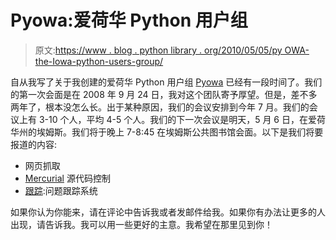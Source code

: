 # Pyowa:爱荷华 Python 用户组

> 原文:[https://www . blog . python library . org/2010/05/05/py OWA-the-Iowa-python-users-group/](https://www.blog.pythonlibrary.org/2010/05/05/pyowa-the-iowa-python-users-group/)

自从我写了关于我创建的爱荷华 Python 用户组 [Pyowa](http://www.pyowa.org) 已经有一段时间了。我们的第一次会面是在 2008 年 9 月 24 日，我对这个团队寄予厚望。但是，差不多两年了，根本没怎么长。出于某种原因，我们的会议安排到今年 7 月。我们的会议上有 3-10 个人，平均 4-5 个人。我们的下一次会议是明天，5 月 6 日，在爱荷华州的埃姆斯。我们将于晚上 7-8:45 在埃姆斯公共图书馆会面。以下是我们将要报道的内容:

*   网页抓取
*   [Mercurial](http://mercurial.selenic.com/) 源代码控制
*   [跟踪](http://trac.edgewall.org/):问题跟踪系统

如果你认为你能来，请在评论中告诉我或者发邮件给我。如果你有办法让更多的人出现，请告诉我。我可以用一些更好的主意。我希望在那里见到你！